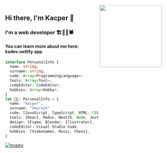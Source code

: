 <img align='right' src='https://user-images.githubusercontent.com/5713670/87202985-820dcb80-c2b6-11ea-9f56-7ec461c497c3.gif' width='200'>

## Hi there, I'm Kacper 👋
### I'm a web developer 🏗️👷‍🕸🕷️
#### You can learn more about me here: ksdev.netlify.app

```typescript
interface PersonalInfo {
  name: string;
  surname: string;
  code: Array<ProgrammingLanguage>;
  tools: Array<Tool>;
  codeEditor: CodeEditor;
  hobbies: Array<Hobby>;
}
let 👨‍💻: PersonalInfo = {
  name: "Kacper",
  surname: "Smyczyk"
  code: [JavaScript, TypeScript, HTML, CSS, SCSS],
  tools: [React, Redux, NextJS, Node, Jest],
  design: [Figma, Blender, Illustrator],
  codeEditor: Visual Studio Code,
  hobbies: [VideoGames, Music, Chess],
}
```

[![trophy](https://github-profile-trophy.vercel.app/?username=jsxgod&rank=SECRET,SSS,SS,S,AAA,AA,A&theme=darkhub&no-bg=true)](https://github.com/ryo-ma/github-profile-trophy)

<!--
**jsxgod/jsxgod** is a ✨ _special_ ✨ repository because its `README.md` (this file) appears on your GitHub profile.

Here are some ideas to get you started:

- 🔭 I’m currently working on ...
- 🌱 I’m currently learning ...
- 👯 I’m looking to collaborate on ...
- 🤔 I’m looking for help with ...
- 💬 Ask me about ...
- 📫 How to reach me: ...
- 😄 Pronouns: ...
- ⚡ Fun fact: ...
-->
